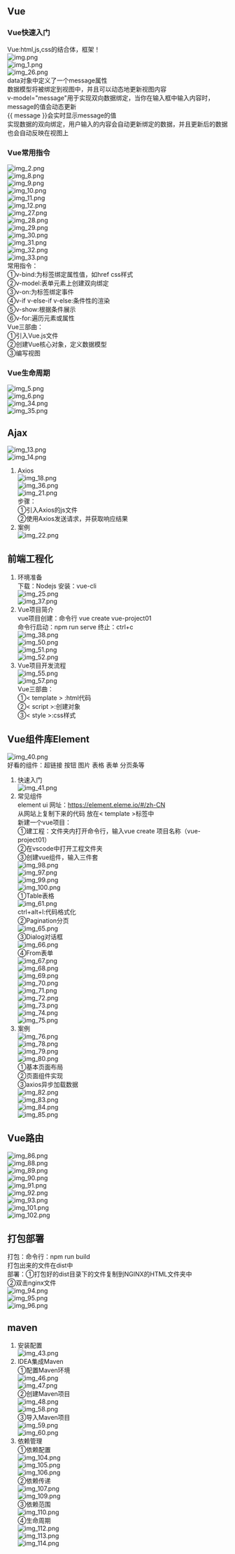 ##  Vue  
###  Vue快速入门  
Vue:html,js,css的结合体，框架！  
![img.png](image/image6/img.png)  
![img_1.png](image/image6/img_1.png)  
![img_26.png](image/image6/img_26.png)  
data对象中定义了一个message属性  
数据模型将被绑定到视图中，并且可以动态地更新视图内容  
v-model="message"用于实现双向数据绑定，当你在输入框中输入内容时，message的值会动态更新  
{{ message }}会实时显示message的值  
实现数据的双向绑定，用户输入的内容会自动更新绑定的数据，并且更新后的数据也会自动反映在视图上  
###  Vue常用指令   
![img_2.png](image/image6/img_2.png)  
![img_8.png](image/image6/img_8.png)  
![img_9.png](image/image6/img_9.png)  
![img_10.png](image/image6/img_10.png)  
![img_11.png](image/image6/img_11.png)  
![img_12.png](image/image6/img_12.png)  
![img_27.png](image/image6/img_27.png)  
![img_28.png](image/image6/img_28.png)  
![img_29.png](image/image6/img_29.png)  
![img_30.png](image/image6/img_30.png)  
![img_31.png](image/image6/img_31.png)  
![img_32.png](image/image6/img_32.png)  
![img_33.png](image/image6/img_33.png)  
常用指令：  
①v-bind:为标签绑定属性值，如href css样式   
②v-model:表单元素上创建双向绑定  
③v-on:为标签绑定事件  
④v-if  v-else-if  v-else:条件性的渲染  
⑤v-show:根据条件展示  
⑥v-for:遍历元素或属性  
Vue三部曲：  
①引入Vue.js文件  
②创建Vue核心对象，定义数据模型  
③编写视图  
###  Vue生命周期   
![img_5.png](image/image6/img_5.png)    
![img_6.png](image/image6/img_6.png)  
![img_34.png](image/image6/img_34.png)  
![img_35.png](image/image6/img_35.png)  
##  Ajax   
![img_13.png](image/image6/img_13.png)  
![img_14.png](image/image6/img_14.png)  
1.  Axios  
![img_18.png](image/image6/img_18.png)    
![img_36.png](image/image6/img_36.png)  
![img_21.png](image/image6/img_21.png)    
步骤：  
①引入Axios的js文件  
②使用Axios发送请求，并获取响应结果  
2.  案例  
![img_22.png](image/image6/img_22.png)  


##  前端工程化  
1.  环境准备  
下载：Nodejs     安装：vue-cli  
![img_25.png](image/image6/img_25.png)  
![img_37.png](image/image6/img_37.png)  
2.  Vue项目简介  
vue项目创建：命令行 vue create vue-project01  
命令行启动：npm run serve   终止：ctrl+c  
![img_38.png](image/image6/img_38.png)  
![img_50.png](image/image6/img_50.png)  
![img_51.png](image/image6/img_51.png)  
![img_52.png](image/image6/img_52.png)  
3.  Vue项目开发流程  
![img_55.png](image/image6/img_55.png)  
![img_57.png](image/image6/img_57.png)   
Vue三部曲：  
①< template > :html代码  
②< script >:创建对象  
③< style >:css样式  

##  Vue组件库Element  
![img_40.png](image/image6/img_40.png)  
好看的组件：超链接 按钮 图片 表格 表单 分页条等  
1.  快速入门  
![img_41.png](image/image6/img_41.png)  
2.  常见组件  
element ui 网址：https://element.eleme.io/#/zh-CN  
从网站上复制下来的代码 放在< template >标签中  
新建一个vue项目：  
①建工程：文件夹内打开命令行，输入vue create 项目名称（vue-project01）  
②在vscode中打开工程文件夹  
③创建vue组件，输入三件套  
![img_98.png](image/image6/img_98.png)  
![img_97.png](image/image6/img_97.png)    
![img_99.png](image/image6/img_99.png)  
![img_100.png](image/image6/img_100.png)  
①Table表格  
![img_61.png](image/image6/img_61.png)  
ctrl+alt+l:代码格式化  
②Pagination分页  
![img_65.png](image/image6/img_65.png)  
③Dialog对话框  
![img_66.png](image/image6/img_66.png)  
④From表单  
![img_67.png](image/image6/img_67.png)  
![img_68.png](image/image6/img_68.png)  
![img_69.png](image/image6/img_69.png)  
![img_70.png](image/image6/img_70.png)  
![img_71.png](image/image6/img_71.png)  
![img_72.png](image/image6/img_72.png)  
![img_73.png](image/image6/img_73.png)  
![img_74.png](image/image6/img_74.png)  
![img_75.png](image/image6/img_75.png)  
3.  案例    
![img_76.png](image/image6/img_76.png)    
![img_78.png](image/image6/img_78.png)   
![img_79.png](image/image6/img_79.png)   
![img_80.png](image/image6/img_80.png)  
①基本页面布局  
②页面组件实现  
③axios异步加载数据  
![img_82.png](image/image6/img_82.png)  
![img_83.png](image/image6/img_83.png)  
![img_84.png](image/image6/img_84.png)  
![img_85.png](image/image6/img_85.png)  
##  Vue路由  
![img_86.png](image/image6/img_86.png)  
![img_88.png](image/image6/img_88.png)  
![img_89.png](image/image6/img_89.png)  
![img_90.png](image/image6/img_90.png)  
![img_91.png](image/image6/img_91.png)  
![img_92.png](image/image6/img_92.png)  
![img_93.png](image/image6/img_93.png)  
![img_101.png](image/image6/img_101.png)  
![img_102.png](image/image6/img_102.png)  
##  打包部署  
打包：命令行：npm run build  
打包出来的文件在dist中  
部署：①打包好的dist目录下的文件复制到NGINX的HTML文件夹中  
②双击nginx文件  
![img_94.png](image/image6/img_94.png)  
![img_95.png](image/image6/img_95.png)  
![img_96.png](image/image6/img_96.png)  

##  maven  
1.  安装配置    
![img_43.png](image/image6/img_43.png)  
2.  IDEA集成Maven  
①配置Maven环境  
![img_46.png](image/image6/img_46.png)  
![img_47.png](image/image6/img_47.png)  
②创建Maven项目  
![img_48.png](image/image6/img_48.png)  
![img_58.png](image/image6/img_58.png)  
③导入Maven项目  
![img_59.png](image/image6/img_59.png)  
![img_60.png](image/image6/img_60.png)  
3. 依赖管理    
①依赖配置    
![img_104.png](image/image6/img_104.png)  
![img_105.png](image/image6/img_105.png)  
![img_106.png](image/image6/img_106.png)  
②依赖传递    
![img_107.png](image/image6/img_107.png)  
![img_109.png](image/image6/img_109.png)  
③依赖范围     
![img_110.png](image/image6/img_110.png)  
④生命周期    
![img_112.png](image/image6/img_112.png)  
![img_113.png](image/image6/img_113.png)  
![img_114.png](image/image6/img_114.png)  


